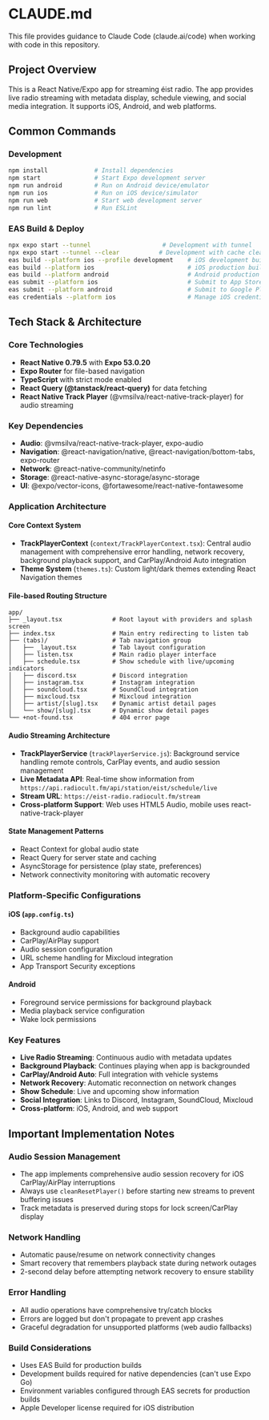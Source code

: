 # CLAUDE.md

This file provides guidance to Claude Code (claude.ai/code) when working with code in this repository.

## Project Overview

This is a React Native/Expo app for streaming éist radio. The app provides live radio streaming with metadata display, schedule viewing, and social media integration. It supports iOS, Android, and web platforms.

## Common Commands

### Development
```bash
npm install             # Install dependencies
npm start               # Start Expo development server
npm run android         # Run on Android device/emulator
npm run ios             # Run on iOS device/simulator
npm run web             # Start web development server
npm run lint            # Run ESLint
```

### EAS Build & Deploy
```bash
npx expo start --tunnel                    # Development with tunnel
npx expo start --tunnel --clear           # Development with cache clear
eas build --platform ios --profile development    # iOS development build
eas build --platform ios                          # iOS production build
eas build --platform android                      # Android production build
eas submit --platform ios                         # Submit to App Store
eas submit --platform android                     # Submit to Google Play
eas credentials --platform ios                    # Manage iOS credentials
```

## Tech Stack & Architecture

### Core Technologies
- **React Native 0.79.5** with **Expo 53.0.20**
- **Expo Router** for file-based navigation
- **TypeScript** with strict mode enabled
- **React Query (@tanstack/react-query)** for data fetching
- **React Native Track Player** (@vmsilva/react-native-track-player) for audio streaming

### Key Dependencies
- **Audio**: @vmsilva/react-native-track-player, expo-audio
- **Navigation**: @react-navigation/native, @react-navigation/bottom-tabs, expo-router
- **Network**: @react-native-community/netinfo
- **Storage**: @react-native-async-storage/async-storage
- **UI**: @expo/vector-icons, @fortawesome/react-native-fontawesome

### Application Architecture

#### Core Context System
- **TrackPlayerContext** (`context/TrackPlayerContext.tsx`): Central audio management with comprehensive error handling, network recovery, background playback support, and CarPlay/Android Auto integration
- **Theme System** (`themes.ts`): Custom light/dark themes extending React Navigation themes

#### File-based Routing Structure
```
app/
├── _layout.tsx              # Root layout with providers and splash screen
├── index.tsx                # Main entry redirecting to listen tab
├── (tabs)/                  # Tab navigation group
│   ├── _layout.tsx          # Tab layout configuration
│   ├── listen.tsx           # Main radio player interface
│   ├── schedule.tsx         # Show schedule with live/upcoming indicators
│   ├── discord.tsx          # Discord integration
│   ├── instagram.tsx        # Instagram integration
│   ├── soundcloud.tsx       # SoundCloud integration
│   ├── mixcloud.tsx         # Mixcloud integration
│   ├── artist/[slug].tsx    # Dynamic artist detail pages
│   └── show/[slug].tsx      # Dynamic show detail pages
└── +not-found.tsx           # 404 error page
```

#### Audio Streaming Architecture
- **TrackPlayerService** (`trackPlayerService.js`): Background service handling remote controls, CarPlay events, and audio session management
- **Live Metadata API**: Real-time show information from `https://api.radiocult.fm/api/station/eist/schedule/live`
- **Stream URL**: `https://eist-radio.radiocult.fm/stream`
- **Cross-platform Support**: Web uses HTML5 Audio, mobile uses react-native-track-player

#### State Management Patterns
- React Context for global audio state
- React Query for server state and caching
- AsyncStorage for persistence (play state, preferences)
- Network connectivity monitoring with automatic recovery

### Platform-Specific Configurations

#### iOS (`app.config.ts`)
- Background audio capabilities
- CarPlay/AirPlay support
- Audio session configuration
- URL scheme handling for Mixcloud integration
- App Transport Security exceptions

#### Android
- Foreground service permissions for background playback
- Media playback service configuration
- Wake lock permissions

### Key Features
- **Live Radio Streaming**: Continuous audio with metadata updates
- **Background Playback**: Continues playing when app is backgrounded
- **CarPlay/Android Auto**: Full integration with vehicle systems
- **Network Recovery**: Automatic reconnection on network changes
- **Show Schedule**: Live and upcoming show information
- **Social Integration**: Links to Discord, Instagram, SoundCloud, Mixcloud
- **Cross-platform**: iOS, Android, and web support

## Important Implementation Notes

### Audio Session Management
- The app implements comprehensive audio session recovery for iOS CarPlay/AirPlay interruptions
- Always use `cleanResetPlayer()` before starting new streams to prevent buffering issues
- Track metadata is preserved during stops for lock screen/CarPlay display

### Network Handling
- Automatic pause/resume on network connectivity changes
- Smart recovery that remembers playback state during network outages
- 2-second delay before attempting network recovery to ensure stability

### Error Handling
- All audio operations have comprehensive try/catch blocks
- Errors are logged but don't propagate to prevent app crashes
- Graceful degradation for unsupported platforms (web audio fallbacks)

### Build Considerations
- Uses EAS Build for production builds
- Development builds required for native dependencies (can't use Expo Go)
- Environment variables configured through EAS secrets for production builds
- Apple Developer license required for iOS distribution